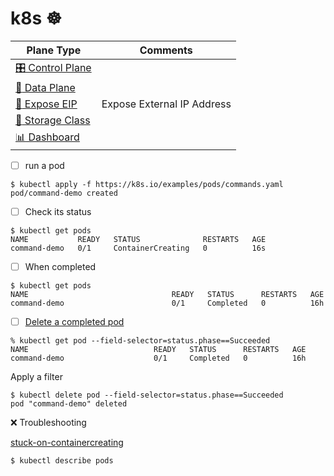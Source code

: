 # k8s :wheel_of_dharma: 

| Plane Type                        | Comments |
|-----------------------------------|----------|
| [ :control_knobs: Control Plane](control-plane.md) |          | 
| [ :abacus: Data Plane](data-plane.md)       |          | 
| [ :link: Expose EIP](expose-eip)           | Expose External IP Address         | 
| [ :battery: Storage Class](storage-class)         |          |
| [ :bar_chart: Dashboard](dashboard.md)         |          |


- [ ] run a pod

```
$ kubectl apply -f https://k8s.io/examples/pods/commands.yaml
pod/command-demo created
```

- [ ] Check its status


```
$ kubectl get pods
NAME           READY   STATUS              RESTARTS   AGE
command-demo   0/1     ContainerCreating   0          16s
```

- [ ] When completed

```
$ kubectl get pods      
NAME                                READY   STATUS      RESTARTS   AGE
command-demo                        0/1     Completed   0          16h
```

- [ ] [Delete a completed pod](https://stackoverflow.com/questions/55072235/how-to-delete-completed-kubernetes-pod)

```
% kubectl get pod --field-selector=status.phase==Succeeded
NAME                            READY   STATUS      RESTARTS   AGE
command-demo                    0/1     Completed   0          16h
```

Apply a filter

```
$ kubectl delete pod --field-selector=status.phase==Succeeded
pod "command-demo" deleted
```

:x: Troubleshooting

[stuck-on-containercreating](https://serverfault.com/questions/728727/kubernetes-stuck-on-containercreating)

```
$ kubectl describe pods
```

